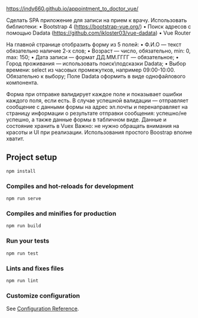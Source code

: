 https://indy660.github.io/appointment_to_doctor_vue/

Сделать SPA приложение для записи на прием к врачу.
Использовать библиотеки: 
•	Bootstrap 4 (https://bootstrap-vue.org/)
•	Поиск адресов с помощью Dadata (https://github.com/ikloster03/vue-dadata)
•	Vue Router

На главной странице отобразить форму из 5 полей:
•	Ф.И.О — текст обязательно наличие 2-х слов;
•	Возраст — число, обязательно, min: 0, max: 150;
•	Дата записи — формат ДД.ММ.ГГГГ — обязательное;
•	Город проживания — использовать поиск\подсказки Dadata;
•	Выбор времени: select из часовых промежутков, например 09:00-10:00. Обязательно к выбору; 
Поле Dadata оформить в виде однофайлового компонента.

Форма при отправке валидирует каждое поле и показывает ошибки каждого поля, если есть.
В случае успешной валидации — отправляет сообщение с данными формы на адрес эл.почты и перенаправляет на страницу информации о результате отправки сообщения: успешно/не успешно, а также данные формы в табличном виде.
Данные и состояние хранить в Vuex
Важно: не нужно обращать внимания на красоты и UI при реализации. Использования простого Boostrap вполне хватит. 


## Project setup
```
npm install
```

### Compiles and hot-reloads for development
```
npm run serve
```

### Compiles and minifies for production
```
npm run build
```

### Run your tests
```
npm run test
```

### Lints and fixes files
```
npm run lint
```

### Customize configuration
See [Configuration Reference](https://cli.vuejs.org/config/).
